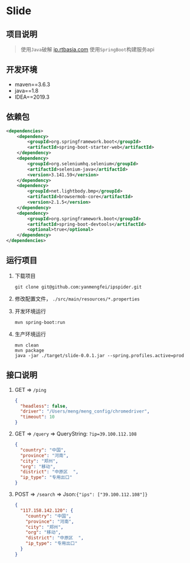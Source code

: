 
# Slide

## 项目说明

> 使用`Java`破解 [ip.rtbasia.com](https://ip.rtbasia.com "ip.rtbasia.com")
> 使用`SpringBoot`构建服务api

## 开发环境

- maven==3.6.3
- java==1.8
- IDEA==2019.3

## 依赖包

```xml
<dependencies>
    <dependency>
        <groupId>org.springframework.boot</groupId>
        <artifactId>spring-boot-starter-web</artifactId>
    </dependency>
    <dependency>
        <groupId>org.seleniumhq.selenium</groupId>
        <artifactId>selenium-java</artifactId>
        <version>3.141.59</version>
    </dependency>
    <dependency>
        <groupId>net.lightbody.bmp</groupId>
        <artifactId>browsermob-core</artifactId>
        <version>2.1.5</version>
    </dependency>
    <dependency>
        <groupId>org.springframework.boot</groupId>
        <artifactId>spring-boot-devtools</artifactId>
        <optional>true</optional>
    </dependency>
</dependencies>
```

## 运行项目

1. 下载项目
    ```shell script
    git clone git@github.com:yanmengfei/ipspider.git
    ```

2. 修改配置文件， `./src/main/resources/*.properties`

3. 开发环境运行
    ```shell script
    mvn spring-boot:run
    ```

4. 生产环境运行
    ```shell script
    mvn clean
    mvn package
    java -jar ./target/slide-0.0.1.jar --spring.profiles.active=prod
    ```

## 接口说明

1. GET => `/ping`

   ```json
   {
     "headless": false,
     "driver": "/Users/meng/meng_config/chromedriver",
     "timeout": 10
   }
   ```

2. GET => `/query` => QueryString: `?ip=39.100.112.108`

   ```json
   {
     "country": "中国",
     "province": "河南",
     "city": "郑州",
     "org": "移动",
     "district": "中原区  ",
     "ip_type": "专用出口"
   }
   ```

3. POST => `/search` => Json:`{"ips": ["39.100.112.108"]}`

   ```json
   {
     "117.158.142.120": {
       "country": "中国",
       "province": "河南",
       "city": "郑州",
       "org": "移动",
       "district": "中原区  ",
       "ip_type": "专用出口"
     }
   }
   ```

   
